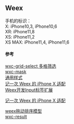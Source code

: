 ## Weex




手机的标识：  
X: iPhone10,3, iPhone10,6  
XR: iPhone11,8  
XS: iPhone11,2  
XS MAX: iPhone11,4, iPhone11,6  


#### 参考
[wxc-grid-select 多格筛选](https://www.bookstack.cn/read/WeexUI/24.md)    
[wxc-mask](https://alibaba.github.io/weex-ui/#/cn/packages/wxc-mask/)  
[通用样式](https://weex.apache.org/zh/docs/styles/common-styles.html#盒模型)  
[记一次 Weex 的 iPhone X 适配](https://www.jianshu.com/p/512613cce08f)  
[Weex开发Input标签扩展](https://blog.csdn.net/qq_27731445/article/details/79501300)  

[记一次 Weex 的 iPhone X 适配](https://github.com/zwwill/blog/issues/15)  


[weex拖动排序模型](https://www.jianshu.com/p/c33261d223c6)  
[wxc-result](https://alibaba.github.io/weex-ui/#/cn/packages/wxc-result/)  
